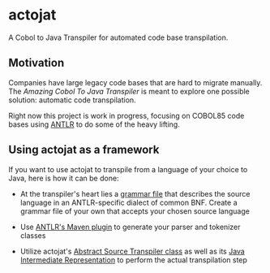 # actojat
A Cobol to Java Transpiler for automated code base transpilation.

## Motivation
Companies have large legacy code bases that are hard to migrate manually. The
*Amazing Cobol To Java Transpiler* is meant to explore one possible solution: automatic
code transpilation.

Right now this project is work in progress, focusing on COBOL85 code bases using
[ANTLR](http://www.antlr.org/) to do some of the heavy lifting.

## Using actojat as a framework
If you want to use actojat to transpile from a language of your choice to Java, here is
how it can be done:
* At the transpiler's heart lies a [grammar file](actojat-cobol-support/src/main/antlr4/de/netherspace/apps/actojat/cobol_grammar.g4)
that describes the source language in an ANTLR-specific dialect of common BNF. Create a
grammar file of your own that accepts your chosen source language

* Use [ANTLR's Maven plugin](https://www.antlr.org/api/maven-plugin/latest/) to generate
your parser and tokenizer classes

* Utilize actojat's [Abstract Source Transpiler class](actojat-transpiler/src/main/java/de/netherspace/apps/actojat/AbstractSourceTranspiler.java)
as well as its [Java Intermediate Representation](actojat-transpiler/src/main/java/de/netherspace/apps/actojat/JavaIrToSourceCodeTranslator.java)
to perform the actual transpilation step
